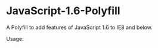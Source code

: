 JavaScript-1.6-Polyfill
=======================

A Polyfill to add features of JavaScript 1.6 to IE8 and below.

Usage:

<!--[if lt IE 9]><script type="text/javascript" src="/js/JavaScript-1.6.min.js"></script><![endif]-->